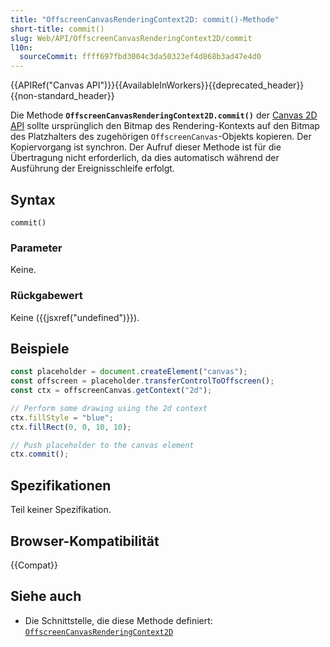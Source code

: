 ```yaml
---
title: "OffscreenCanvasRenderingContext2D: commit()-Methode"
short-title: commit()
slug: Web/API/OffscreenCanvasRenderingContext2D/commit
l10n:
  sourceCommit: ffff697fbd3004c3da50323ef4d868b3ad47e4d0
---
```


{{APIRef("Canvas API")}}{{AvailableInWorkers}}{{deprecated_header}}{{non-standard_header}}

Die Methode **`OffscreenCanvasRenderingContext2D.commit()`** der [Canvas 2D API](/de/docs/Web/API/OffscreenCanvasRenderingContext2D) sollte ursprünglich den Bitmap des Rendering-Kontexts auf den Bitmap des Platzhalters des zugehörigen `OffscreenCanvas`-Objekts kopieren. Der Kopiervorgang ist synchron. Der Aufruf dieser Methode ist für die Übertragung nicht erforderlich, da dies automatisch während der Ausführung der Ereignisschleife erfolgt.

## Syntax

```js-nolint
commit()
```

### Parameter

Keine.

### Rückgabewert

Keine ({{jsxref("undefined")}}).

## Beispiele

```js
const placeholder = document.createElement("canvas");
const offscreen = placeholder.transferControlToOffscreen();
const ctx = offscreenCanvas.getContext("2d");

// Perform some drawing using the 2d context
ctx.fillStyle = "blue";
ctx.fillRect(0, 0, 10, 10);

// Push placeholder to the canvas element
ctx.commit();
```

## Spezifikationen

Teil keiner Spezifikation.

## Browser-Kompatibilität

{{Compat}}

## Siehe auch

- Die Schnittstelle, die diese Methode definiert: [`OffscreenCanvasRenderingContext2D`](/de/docs/Web/API/OffscreenCanvasRenderingContext2D)
